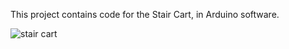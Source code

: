 This project contains code for the Stair Cart, in Arduino software.


![stair cart](https://user-images.githubusercontent.com/44767252/117532151-c5c48500-afee-11eb-9492-ead75f27f118.jpg)
